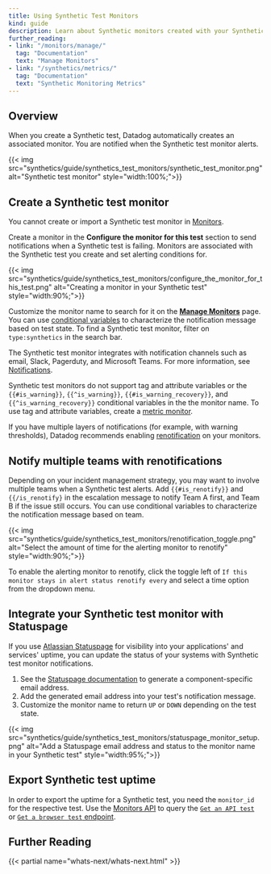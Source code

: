 ```yaml
---
title: Using Synthetic Test Monitors
kind: guide
description: Learn about Synthetic monitors created with your Synthetic tests. 
further_reading:
- link: "/monitors/manage/"
  tag: "Documentation"
  text: "Manage Monitors"
- link: "/synthetics/metrics/"
  tag: "Documentation"
  text: "Synthetic Monitoring Metrics"
---
```


## Overview

When you create a Synthetic test, Datadog automatically creates an associated monitor. You are notified when the Synthetic test monitor alerts.

{{< img src="synthetics/guide/synthetics_test_monitors/synthetic_test_monitor.png" alt="Synthetic test monitor" style="width:100%;">}}

## Create a Synthetic test monitor

<div class="alert alert-info">You cannot create or import a Synthetic test monitor in <a href="/monitors/create/">Monitors</a>.</div>

Create a monitor in the **Configure the monitor for this test** section to send notifications when a Synthetic test is failing. Monitors are associated with the Synthetic test you create and set alerting conditions for. 

{{< img src="synthetics/guide/synthetics_test_monitors/configure_the_monitor_for_this_test.png" alt="Creating a monitor in your Synthetic test" style="width:90%;">}}

Customize the monitor name to search for it on the [**Manage Monitors**][1] page. You can use [conditional variables][2] to characterize the notification message based on test state. To find a Synthetic test monitor, filter on `type:synthetics` in the search bar.

The Synthetic test monitor integrates with notification channels such as email, Slack, Pagerduty, and Microsoft Teams. For more information, see [Notifications][3].

Synthetic test monitors do not support tag and attribute variables or the `{{#is_warning}}`, `{{^is_warning}}`, `{{#is_warning_recovery}}`, and `{{^is_warning_recovery}}` conditional variables in the the monitor name. To use tag and attribute variables, create a [metric monitor][4].

If you have multiple layers of notifications (for example, with warning thresholds), Datadog recommends enabling [renotification][5] on your monitors.

## Notify multiple teams with renotifications

Depending on your incident management strategy, you may want to involve multiple teams when a Synthetic test alerts. Add `{{#is_renotify}}` and `{{/is_renotify}` in the escalation message to notify Team A first, and Team B if the issue still occurs. You can use conditional variables to characterize the notification message based on team. 

{{< img src="synthetics/guide/synthetics_test_monitors/renotification_toggle.png" alt="Select the amount of time for the alerting monitor to renotify" style="width:90%;">}}

To enable the alerting monitor to renotify, click the toggle left of `If this monitor stays in alert status renotify every` and select a time option from the dropdown menu.

## Integrate your Synthetic test monitor with Statuspage

If you use [Atlassian Statuspage][6] for visibility into your applications' and services' uptime, you can update the status of your systems with  Synthetic test monitor notifications.

1. See the [Statuspage documentation][7] to generate a component-specific email address.
2. Add the generated email address into your test's notification message.
3. Customize the monitor name to return `UP` or `DOWN` depending on the test state.

{{< img src="synthetics/guide/synthetics_test_monitors/statuspage_monitor_setup.png" alt="Add a Statuspage email address and status to the monitor name in your Synthetic test" style="width:95%;">}}

## Export Synthetic test uptime

In order to export the uptime for a Synthetic test, you need the `monitor_id` for the respective test. Use the [Monitors API][8] to query the [`Get an API test`][9] or [`Get a browser test` endpoint][10].

## Further Reading

{{< partial name="whats-next/whats-next.html" >}}

[1]: /monitors/manage/
[2]: /monitors/notify/variables/?tab=is_alert#conditional-variables
[3]: /monitors/notify/#integrations/
[4]: /monitors/create/types/metric/
[5]: /monitors/notify/#renotify
[6]: https://support.atlassian.com/statuspage/
[7]: https://support.atlassian.com/statuspage/docs/get-started-with-email-automation/
[8]: /api/latest/monitors/
[9]: /api/latest/synthetics/#get-an-api-test
[10]: /api/latest/synthetics/#get-a-browser-test
